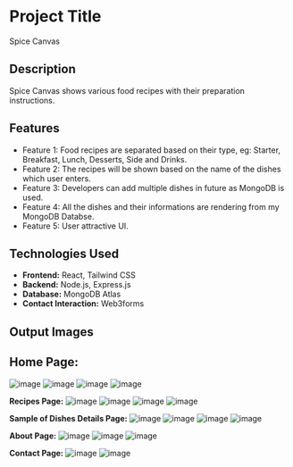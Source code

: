 # Project Title
Spice Canvas

## Description
Spice Canvas shows various food recipes with their preparation instructions.

## Features
- Feature 1: Food recipes are separated based on their type, eg: Starter, Breakfast, Lunch, Desserts, Side and Drinks.
- Feature 2: The recipes will be shown based on the name of the dishes which user enters.
- Feature 3: Developers can add multiple dishes in future as MongoDB is used.
- Feature 4: All the dishes and their informations are rendering from my MongoDB Databse.
- Feature 5: User attractive UI.

## Technologies Used
- **Frontend:** React, Tailwind CSS
- **Backend:** Node.js, Express.js
- **Database:** MongoDB Atlas
- **Contact Interaction:** Web3forms

## Output Images
## Home Page:
![image](https://github.com/user-attachments/assets/a1e33991-dead-45b1-98fb-ab7a4535c2fd)
![image](https://github.com/user-attachments/assets/6329f2fc-8b09-422a-bc69-cb7acd5b61de)
![image](https://github.com/user-attachments/assets/19306553-3602-42d8-8800-9c22fb047b55)
![image](https://github.com/user-attachments/assets/da692c0f-cf83-4391-acb7-3214567c914d)

**Recipes Page:**
![image](https://github.com/user-attachments/assets/bad30696-39de-4d04-b055-24552a677462)
![image](https://github.com/user-attachments/assets/62d5da81-c290-46df-a7e0-ab12b19f5e59)
![image](https://github.com/user-attachments/assets/832050cb-98d9-44d8-a4f6-f3545d49484b)
![image](https://github.com/user-attachments/assets/5dbad2c3-a477-44af-82fa-250068414393)

**Sample of Dishes Details Page:**
![image](https://github.com/user-attachments/assets/b13f6105-674f-4926-9693-c308f0855034)
![image](https://github.com/user-attachments/assets/ae2fcf1d-8d70-4331-a5dc-c474b2fd816e)
![image](https://github.com/user-attachments/assets/94c2e63b-e1bd-41b8-bfb6-984992e944a3)
![image](https://github.com/user-attachments/assets/800cb3c4-e318-4b91-be5b-544f2554ac25)

**About Page:**
![image](https://github.com/user-attachments/assets/f54faaf4-34a1-45d4-a6ab-50f7134ab524)
![image](https://github.com/user-attachments/assets/5147d2ef-d5f3-405d-95bb-2b30afaf972b)
![image](https://github.com/user-attachments/assets/74075420-85be-4bc4-ba40-59f179920b70)

**Contact Page:**
![image](https://github.com/user-attachments/assets/74f097cd-7ca9-4c22-884b-94bb40d19046)
![image](https://github.com/user-attachments/assets/cbcd3904-0f3e-4eb7-9b48-b9ef35cb771b)
